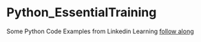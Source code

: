 # Python_EssentialTraining

Some Python Code Examples from Linkedin Learning [follow along](https://www.linkedin.com/learning/python-essential-training-2)
